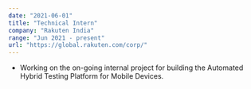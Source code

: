 ```yaml
---
date: "2021-06-01"
title: "Technical Intern"
company: "Rakuten India"
range: "Jun 2021 - present"
url: "https://global.rakuten.com/corp/"
---
```


- Working on the on-going internal project for building the Automated Hybrid Testing Platform for Mobile Devices.
